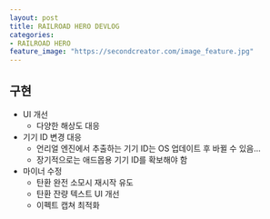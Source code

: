 ```yaml
---
layout: post
title: RAILROAD HERO DEVLOG
categories:
- RAILROAD HERO
feature_image: "https://secondcreator.com/image_feature.jpg"
---
```


## 구현
- UI 개선
  - 다양한 해상도 대응
- 기기 ID 변경 대응
  - 언리얼 엔진에서 추출하는 기기 ID는 OS 업데이트 후 바뀔 수 있음…
  - 장기적으로는 애드몹용 기기 ID를 확보해야 함
- 마이너 수정
  - 탄환 완전 소모시 재시작 유도
  - 탄환 잔량 텍스트 UI 개선
  - 이펙트 캡쳐 최적화
